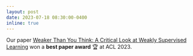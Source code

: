 ```yaml
---
layout: post
date: 2023-07-18 08:30:00-0400
inline: true
---
```


Our paper [Weaker Than You Think: A Critical Look at Weakly Supervised Learning](https://aclanthology.org/2023.acl-long.796/) won a **best paper award** :trophy: at ACL 2023.